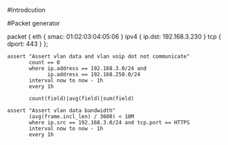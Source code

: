 #Introdcution

#Packet generator

packet {
    eth {
        smac: 01:02:03:04:05:06
    }
    ipv4 {
        ip.dst: 192.168.3.230
    }
    tcp {
        dport: 443
    }
};


```
assert "Assert vlan data and vlan voip dot not communicate"
       count == 0 
       where ip.address == 192.168.3.0/24 and
             ip.address == 192.168.250.0/24 
       interval now to now - 1h
       every 1h

       count(field)|avg(field)|sum(field)

assert "Assert vlan data bandwidth"
       (avg(frame.incl_len) / 3600) < 10M
       where ip.src == 192.168.3.0/24 and tcp.port == HTTPS
       interval now to now - 1h
       every 1h
```
